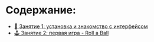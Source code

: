 # Содержание:

* [🎯 Занятие 1: установка и знакомство с интерфейсом](zanyatie-1-install-unity.md)
* [🕹 Занятие 2: первая игра - Roll a Ball](zanyatie-2-pervaya-igra-roll-a-ball.md)
